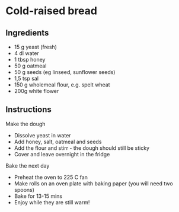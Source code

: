 # Cold-raised bread

## Ingredients
* 15 g yeast (fresh)
* 4 dl water
* 1 tbsp honey
* 50 g oatmeal
* 50 g seeds (eg linseed, sunflower seeds)
* 1,5 tsp sal
* 150 g wholemeal flour, e.g. spelt wheat
* 200g white flower

## Instructions
Make the dough
* Dissolve yeast in water
* Add honey, salt, oatmeal and seeds
* Add the flour and stirr - the dough should still be sticky
* Cover and leave overnight in the fridge

Bake the next day
* Preheat the oven to 225 C fan
* Make rolls on an oven plate with baking paper (you will need two spoons)
* Bake for 13-15 mins
* Enjoy while they are still warm!
